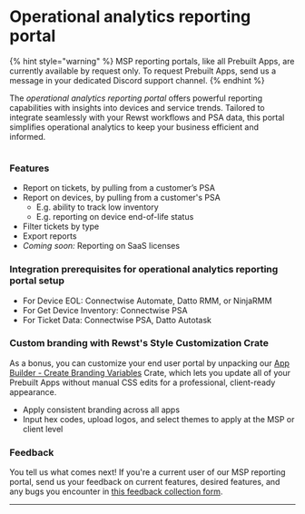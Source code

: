 # Operational analytics reporting portal

{% hint style="warning" %}
MSP reporting portals, like all Prebuilt Apps, are currently available by request only. To request Prebuilt Apps, send us a message in your dedicated Discord support channel.
{% endhint %}

The _operational analytics reporting portal_ offers powerful reporting capabilities with insights into devices and service trends. Tailored to integrate seamlessly with your Rewst workflows and PSA data, this portal simplifies operational analytics to keep your business efficient and informed.

<figure><img src="../../../.gitbook/assets/image (34).png" alt=""><figcaption></figcaption></figure>

### Features

* Report on tickets, by pulling from a customer’s PSA
* Report on devices, by pulling from a customer's PSA
  * E.g. ability to track low inventory
  * E.g. reporting on device end-of-life status
* Filter tickets by type
* Export reports
* _Coming soon:_ Reporting on SaaS licenses

### Integration prerequisites for operational analytics reporting portal setup

* For Device EOL: Connectwise Automate, Datto RMM, or NinjaRMM
* For Get Device Inventory: Connectwise PSA
* For Ticket Data: Connectwise PSA, Datto Autotask

### Custom branding with Rewst's Style Customization Crate

As a bonus, you can customize your end user portal by unpacking our [App Builder - Create Branding Variables](https://app.rewst.io/organizations/40f8b55a-e8a9-42fc-8dc1-179616275f10/marketplace/crates/0192bf3c-1cc2-7726-b33b-ecf5878e559b) Crate, which lets you update all of your Prebuilt Apps without manual CSS edits for a professional, client-ready appearance.

* Apply consistent branding across all apps
* Input hex codes, upload logos, and select themes to apply at the MSP or client level

### Feedback

You tell us what comes next! If you're a current user of our MSP reporting portal, send us your feedback on current features, desired features, and any bugs you encounter in [this feedback collection form](https://forms.office.com/Pages/ResponsePage.aspx?id=VtqdWutbQEiD4Zr8GtojiJFelL-3rz1JvOPdoNrnRFRUNTg4VEdSUEdCS0c2TTU4U0tOVFBXR0ZCOC4u\&origin=Invitation\&channel=0).



***

